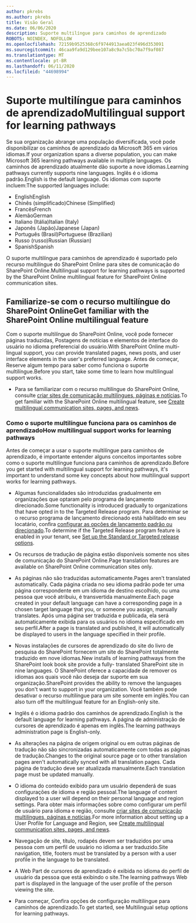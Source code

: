 ```yaml
---
author: pkrebs
ms.author: pkrebs
title: Visão Geral
ms.date: 06/06/2020
description: Suporte multilíngue para caminhos de aprendizado
ROBOTS: NOINDEX, NOFOLLOW
ms.openlocfilehash: 72159b9525368c6f9744913aea023f496d353091
ms.sourcegitcommit: 46caa9fa9d129bee107a8c9a7c5bc70a7f9af087
ms.translationtype: MT
ms.contentlocale: pt-BR
ms.lasthandoff: 06/11/2020
ms.locfileid: "44698994"
---
```

# <a name="multilingual-support-for-learning-pathways"></a><span data-ttu-id="693ff-103">Suporte multilíngue para caminhos de aprendizado</span><span class="sxs-lookup"><span data-stu-id="693ff-103">Multilingual support for learning pathways</span></span>

<span data-ttu-id="693ff-104">Se sua organização abrange uma população diversificada, você pode disponibilizar os caminhos de aprendizado da Microsoft 365 em vários idiomas.</span><span class="sxs-lookup"><span data-stu-id="693ff-104">If your organization spans a diverse population, you can make Microsoft 365 learning pathways available in multiple languages.</span></span> <span data-ttu-id="693ff-105">Os caminhos de aprendizado atualmente dão suporte a nove idiomas.</span><span class="sxs-lookup"><span data-stu-id="693ff-105">Learning pathways currently supports nine languages.</span></span> <span data-ttu-id="693ff-106">Inglês é o idioma padrão.</span><span class="sxs-lookup"><span data-stu-id="693ff-106">English is the default language.</span></span> <span data-ttu-id="693ff-107">Os idiomas com suporte incluem:</span><span class="sxs-lookup"><span data-stu-id="693ff-107">The supported languages include:</span></span>   

- <span data-ttu-id="693ff-108">English</span><span class="sxs-lookup"><span data-stu-id="693ff-108">English</span></span>    
- <span data-ttu-id="693ff-109">Chinês (simplificado)</span><span class="sxs-lookup"><span data-stu-id="693ff-109">Chinese (Simplified)</span></span>
- <span data-ttu-id="693ff-110">Francês</span><span class="sxs-lookup"><span data-stu-id="693ff-110">French</span></span>
- <span data-ttu-id="693ff-111">Alemão</span><span class="sxs-lookup"><span data-stu-id="693ff-111">German</span></span>
- <span data-ttu-id="693ff-112">Italiano (Itália)</span><span class="sxs-lookup"><span data-stu-id="693ff-112">Italian (Italy)</span></span>
- <span data-ttu-id="693ff-113">Japonês (Japão)</span><span class="sxs-lookup"><span data-stu-id="693ff-113">Japanese (Japan)</span></span>
- <span data-ttu-id="693ff-114">Português (Brasil)</span><span class="sxs-lookup"><span data-stu-id="693ff-114">Portuguese (Brazilian)</span></span>
- <span data-ttu-id="693ff-115">Russo (russo)</span><span class="sxs-lookup"><span data-stu-id="693ff-115">Russian (Russian)</span></span>
- <span data-ttu-id="693ff-116">Spanish</span><span class="sxs-lookup"><span data-stu-id="693ff-116">Spanish</span></span>

<span data-ttu-id="693ff-117">O suporte multilíngue para caminhos de aprendizado é suportado pelo recurso multilíngue do SharePoint Online para sites de comunicação do SharePoint Online.</span><span class="sxs-lookup"><span data-stu-id="693ff-117">Multilingual support for learning pathways is supported by the SharePoint Online multilingual feature for SharePoint Online communication sites.</span></span> 

## <a name="get-familiar-with-the-sharepoint-online-multilingual-feature"></a><span data-ttu-id="693ff-118">Familiarize-se com o recurso multilíngue do SharePoint Online</span><span class="sxs-lookup"><span data-stu-id="693ff-118">Get familiar with the SharePoint Online multilingual feature</span></span>
<span data-ttu-id="693ff-119">Com o suporte multilíngue do SharePoint Online, você pode fornecer páginas traduzidas, Postagens de notícias e elementos de interface do usuário no idioma preferencial do usuário.</span><span class="sxs-lookup"><span data-stu-id="693ff-119">With SharePoint Online multi-lingual support, you can provide translated pages, news posts, and user interface elements in the user's preferred language.</span></span> <span data-ttu-id="693ff-120">Antes de começar, Reserve algum tempo para saber como funciona o suporte multilíngue.</span><span class="sxs-lookup"><span data-stu-id="693ff-120">Before you start, take some time to learn how multilingual support works.</span></span> 
- <span data-ttu-id="693ff-121">Para se familiarizar com o recurso multilíngue do SharePoint Online, consulte [criar sites de comunicação multilíngues, páginas e notícias](https://support.office.com/en-us/article/2bb7d610-5453-41c6-a0e8-6f40b3ed750c).</span><span class="sxs-lookup"><span data-stu-id="693ff-121">To get familiar with the SharePoint Online multilingual feature, see [Create multilingual communication sites, pages, and news](https://support.office.com/en-us/article/2bb7d610-5453-41c6-a0e8-6f40b3ed750c).</span></span> 

### <a name="how-multilingual-support-works-for-learning-pathways"></a><span data-ttu-id="693ff-122">Como o suporte multilíngue funciona para os caminhos de aprendizado</span><span class="sxs-lookup"><span data-stu-id="693ff-122">How multilingual support works for learning pathways</span></span>
<span data-ttu-id="693ff-123">Antes de começar a usar o suporte multilíngue para caminhos de aprendizado, é importante entender alguns conceitos importantes sobre como o suporte multilíngue funciona para caminhos de aprendizado.</span><span class="sxs-lookup"><span data-stu-id="693ff-123">Before you get started with multilingual support for learning pathways, it's important to understand some key concepts about how multilingual support works for learning pathways.</span></span> 

- <span data-ttu-id="693ff-124">Algumas funcionalidades são introduzidas gradualmente em organizações que optaram pelo programa de lançamento direcionado.</span><span class="sxs-lookup"><span data-stu-id="693ff-124">Some functionality is introduced gradually to organizations that have opted in to the Targeted Release program.</span></span> <span data-ttu-id="693ff-125">Para determinar se o recurso programa de lançamento direcionado está habilitado em seu locatário, confira [configurar as opções de lançamento padrão ou direcionado](https://support.office.com/en-us/article/3b3adfa4-1777-4ff0-b606-fb8732101f47).</span><span class="sxs-lookup"><span data-stu-id="693ff-125">To determine if the Targeted Release program feature is enabled in your tenant, see [Set up the Standard or Targeted release options](https://support.office.com/en-us/article/3b3adfa4-1777-4ff0-b606-fb8732101f47).</span></span> 
- <span data-ttu-id="693ff-126">Os recursos de tradução de página estão disponíveis somente nos sites de comunicação do SharePoint Online.</span><span class="sxs-lookup"><span data-stu-id="693ff-126">Page translation features are available on SharePoint Online communication sites only.</span></span>
- <span data-ttu-id="693ff-127">As páginas não são traduzidas automaticamente.</span><span class="sxs-lookup"><span data-stu-id="693ff-127">Pages aren't translated automatically.</span></span> <span data-ttu-id="693ff-128">Cada página criada no seu idioma padrão pode ter uma página correspondente em um idioma de destino escolhido, ou uma pessoa que você atribuiu, é transvertida manualmente.</span><span class="sxs-lookup"><span data-stu-id="693ff-128">Each page created in your default language can have a corresponding page in a chosen target language that you, or someone you assign, manually translates.</span></span> <span data-ttu-id="693ff-129">Após uma página ser traduzida e publicada, ela será automaticamente exibida para os usuários no idioma especificado em seu perfil.</span><span class="sxs-lookup"><span data-stu-id="693ff-129">After a page is translated and published, it will automatically be displayed to users in the language specified in their profile.</span></span>
- <span data-ttu-id="693ff-130">Novas instalações de cursores de aprendizado do site do livro de pesquisa do SharePoint fornecem um site do SharePoint totalmente traduzido em nove idiomas.</span><span class="sxs-lookup"><span data-stu-id="693ff-130">New installs of learning pathways from the SharePoint look book site provide a fully- translated SharePoint site in nine languages.</span></span> <span data-ttu-id="693ff-131">O SharePoint oferece a capacidade de remover os idiomas aos quais você não deseja dar suporte em sua organização.</span><span class="sxs-lookup"><span data-stu-id="693ff-131">SharePoint provides the ability to remove the languages you don't want to support in your organization.</span></span> <span data-ttu-id="693ff-132">Você também pode desativar o recurso multilíngue para um site somente em inglês.</span><span class="sxs-lookup"><span data-stu-id="693ff-132">You can also turn off the multilingual feature for an English-only site.</span></span> 
- <span data-ttu-id="693ff-133">Inglês é o idioma padrão dos caminhos de aprendizado.</span><span class="sxs-lookup"><span data-stu-id="693ff-133">English is the default language for learning pathways.</span></span> <span data-ttu-id="693ff-134">A página de administração de cursores de aprendizado é apenas em inglês.</span><span class="sxs-lookup"><span data-stu-id="693ff-134">The learning pathways administration page is English-only.</span></span> 
- <span data-ttu-id="693ff-135">As alterações na página de origem original ou em outras páginas de tradução não são sincronizadas automaticamente com todas as páginas de tradução.</span><span class="sxs-lookup"><span data-stu-id="693ff-135">Changes to the original source page or to other translation pages aren't automatically synced with all translation pages.</span></span> <span data-ttu-id="693ff-136">Cada página de tradução deve ser atualizada manualmente.</span><span class="sxs-lookup"><span data-stu-id="693ff-136">Each translation page must be updated manually.</span></span>
- <span data-ttu-id="693ff-137">O idioma do conteúdo exibido para um usuário dependerá de suas configurações de idioma e região pessoal.</span><span class="sxs-lookup"><span data-stu-id="693ff-137">The language of content displayed to a user will depend on their personal language and region settings.</span></span> <span data-ttu-id="693ff-138">Para obter mais informações sobre como configurar um perfil de usuário para idioma e região, consulte [criar sites de comunicação multilíngues, páginas e notícias](https://support.office.com/en-us/article/2bb7d610-5453-41c6-a0e8-6f40b3ed750c).</span><span class="sxs-lookup"><span data-stu-id="693ff-138">For more information about setting up a User Profile for Language and Region, see [Create multilingual communication sites, pages, and news](https://support.office.com/en-us/article/2bb7d610-5453-41c6-a0e8-6f40b3ed750c).</span></span> 
- <span data-ttu-id="693ff-139">Navegação de site, título, rodapés devem ser traduzidos por uma pessoa com um perfil de usuário no idioma a ser traduzido.</span><span class="sxs-lookup"><span data-stu-id="693ff-139">Site navigation, title, footers must be translated by a person with a user profile in the language to be translated.</span></span>
- <span data-ttu-id="693ff-140">A Web Part de cursores de aprendizado é exibida no idioma do perfil de usuário da pessoa que está exibindo o site.</span><span class="sxs-lookup"><span data-stu-id="693ff-140">The learning pathways Web part is displayed in the language of the user profile of the person viewing the site.</span></span> 

- <span data-ttu-id="693ff-141">Para começar, Confira opções de configuração multilíngue para caminhos de aprendizado.</span><span class="sxs-lookup"><span data-stu-id="693ff-141">To get started, see Multilingual setup options for learning pathways.</span></span> 
